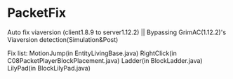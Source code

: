 # PacketFix
Auto fix viaversion (client1.8.9 to server1.12.2) || Bypassing GrimAC(1.12.2)'s Viaversion detection(Simulation&amp;Post)

Fix list:
MotionJump(in EntityLivingBase.java)
RightClick(in C08PacketPlayerBlockPlacement.java)
Ladder(in BlockLadder.java)
LilyPad(in BlockLilyPad.java)
